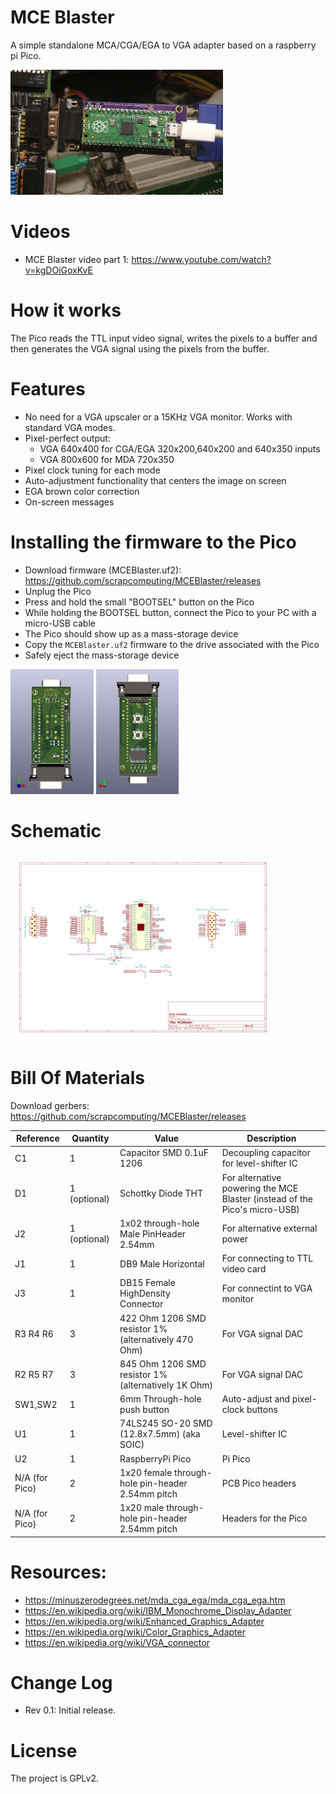 # MCE Blaster

A simple standalone MCA/CGA/EGA to VGA adapter based on a raspberry pi Pico.

<img src='img/MCEBlaster_photo.jpg' height=200 width=auto>

# Videos
- MCE Blaster video part 1: https://www.youtube.com/watch?v=kgDOiGoxKvE

# How it works
The Pico reads the TTL input video signal, writes the pixels to a buffer and then generates the VGA signal using the pixels from the buffer.

# Features
- No need for a VGA upscaler or a 15KHz VGA monitor. Works with standard VGA modes.
- Pixel-perfect output:
  - VGA 640x400 for CGA/EGA 320x200,640x200 and 640x350 inputs
  - VGA 800x600 for MDA 720x350
- Pixel clock tuning for each mode
- Auto-adjustment functionality that centers the image on screen
- EGA brown color correction
- On-screen messages

# Installing the firmware to the Pico
- Download firmware (MCEBlaster.uf2): https://github.com/scrapcomputing/MCEBlaster/releases
- Unplug the Pico
- Press and hold the small "BOOTSEL" button on the Pico
- While holding the BOOTSEL button, connect the Pico to your PC with a micro-USB cable
- The Pico should show up as a mass-storage device
- Copy the `MCEBlaster.uf2` firmware to the drive associated with the Pico
- Safely eject the mass-storage device


<img src='img/MCEBlaster_PCB_front.jpg' height=200 width=auto>

<img src='img/MCEBlaster_PCB_back.jpg' height=200 width=auto>

# Schematic

<img src='img/MCEBlaster.svg' alt="MCE Blaster Schematic" height=300 width=auto>

# Bill Of Materials

Download gerbers: https://github.com/scrapcomputing/MCEBlaster/releases

Reference      | Quantity     | Value                                                | Description
---------------|--------------|------------------------------------------------------|------------
C1             | 1            | Capacitor SMD 0.1uF 1206                             | Decoupling capacitor for level-shifter IC
D1             | 1 (optional) | Schottky Diode THT                                   | For alternative powering the MCE Blaster (instead of the Pico's micro-USB)
J2             | 1 (optional) | 1x02 through-hole Male PinHeader 2.54mm              | For alternative external power
J1             | 1            | DB9 Male Horizontal                                  | For connecting to TTL video card
J3             | 1            | DB15 Female HighDensity Connector                    | For connectint to VGA monitor
R3 R4 R6       | 3            | 422 Ohm 1206 SMD resistor 1% (alternatively 470 Ohm) | For VGA signal DAC
R2 R5 R7       | 3            | 845 Ohm 1206 SMD resistor 1% (alternatively 1K Ohm)  | For VGA signal DAC
SW1,SW2        | 1            | 6mm Through-hole push button                         | Auto-adjust and pixel-clock buttons
U1             | 1            | 74LS245 SO-20 SMD (12.8x7.5mm) (aka SOIC)            | Level-shifter IC
U2             | 1            | RaspberryPi Pico                                     | Pi Pico
N/A (for Pico) | 2            | 1x20 female through-hole pin-header 2.54mm pitch     | PCB Pico headers
N/A (for Pico) | 2            | 1x20 male through-hole pin-header 2.54mm pitch       | Headers for the Pico


# Resources:
- https://minuszerodegrees.net/mda_cga_ega/mda_cga_ega.htm
- https://en.wikipedia.org/wiki/IBM_Monochrome_Display_Adapter
- https://en.wikipedia.org/wiki/Enhanced_Graphics_Adapter
- https://en.wikipedia.org/wiki/Color_Graphics_Adapter
- https://en.wikipedia.org/wiki/VGA_connector

# Change Log
- Rev 0.1: Initial release.

# License
The project is GPLv2.
